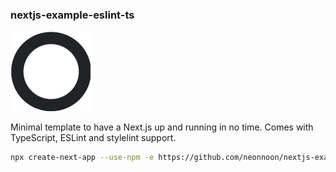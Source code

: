 ### nextjs-example-eslint-ts

![logo](public/favicon.png)

Minimal template to have a Next.js up and running in no time.
Comes with TypeScript, ESLint and stylelint support.

```sh
npx create-next-app --use-npm -e https://github.com/neonnoon/nextjs-example-ts-eslint-stylelint
```
